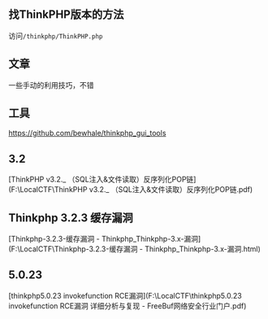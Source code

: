 ## 找ThinkPHP版本的方法

访问`/thinkphp/ThinkPHP.php`

## 文章

一些手动的利用技巧，不错

## 工具

https://github.com/bewhale/thinkphp_gui_tools

## 3.2

[ThinkPHP v3.2._ （SQL注入&文件读取）反序列化POP链](F:\LocalCTF\ThinkPHP v3.2._ （SQL注入&文件读取）反序列化POP链.pdf)

## Thinkphp 3.2.3 缓存漏洞

[Thinkphp-3.2.3-缓存漏洞 - Thinkphp_Thinkphp-3.x-漏洞](F:\LocalCTF\Thinkphp-3.2.3-缓存漏洞 - Thinkphp_Thinkphp-3.x-漏洞.html)

## 5.0.23

[thinkphp5.0.23 invokefunction RCE漏洞](F:\LocalCTF\thinkphp5.0.23 invokefunction RCE漏洞 详细分析与复现 - FreeBuf网络安全行业门户.pdf)